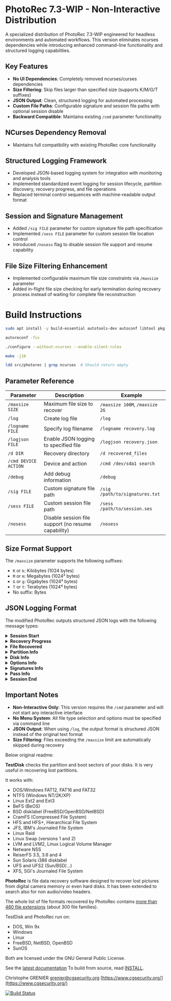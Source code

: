 # PhotoRec 7.3-WIP - Non-Interactive Distribution

A specialized distribution of PhotoRec 7.3-WIP engineered for headless environments and automated workflows. This version eliminates ncurses dependencies while introducing enhanced command-line functionality and structured logging capabilities.

## Key Features

- **No UI Dependencies**: Completely removed ncurses/curses dependencies
- **Size Filtering**: Skip files larger than specified size (supports K/M/G/T suffixes)
- **JSON Output**: Clean, structured logging for automated processing
- **Custom File Paths**: Configurable signature and session file paths with optional session disable
- **Backward Compatible**: Maintains existing `/cmd` parameter functionality

## NCurses Dependency Removal
- Maintains full compatibility with existing PhotoRec core functionality

## Structured Logging Framework
- Developed JSON-based logging system for integration with monitoring and analysis tools
- Implemented standardized event logging for session lifecycle, partition discovery, recovery progress, and file operations
- Replaced terminal control sequences with machine-readable output format

## Session and Signature Management
- Added `/sig FILE` parameter for custom signature file path specification
- Implemented `/sess FILE` parameter for custom session file location control
- Introduced `/nosess` flag to disable session file support and resume capability

## File Size Filtering Enhancement
- Implemented configurable maximum file size constraints via `/maxsize` parameter
- Added in-flight file size checking for early termination during recovery process instead of waiting for complete file reconstruction

# Build Instructions

```bash
sudo apt install -y build-essential autotools-dev autoconf libtool pkg-config zlib1g-dev libext2fs-dev ntfs-3g-dev libjpeg-dev libewf-dev

autoreconf -fiv

./configure --without-ncurses --enable-silent-rules

make -j10

ldd src/photorec | grep ncurses  # Should return empty
```

## Parameter Reference

| Parameter | Description | Example |
|-----------|-------------|---------|
| `/maxsize SIZE` | Maximum file size to recover | `/maxsize 100M`, `/maxsize 2G` |
| `/log` | Create log file | `/log` |
| `/logname FILE` | Specify log filename | `/logname recovery.log` |
| `/logjson FILE` | Enable JSON logging to specified file | `/logjson recovery.json` |
| `/d DIR` | Recovery directory | `/d recovered_files` |
| `/cmd DEVICE ACTION` | Device and action | `/cmd /dev/sda1 search` |
| `/debug` | Add debug information | `/debug` |
| `/sig FILE` | Custom signature file path | `/sig /path/to/signatures.txt` |
| `/sess FILE` | Custom session file path | `/sess /path/to/session.ses` |
| `/nosess` | Disable session file support (no resume capability) | `/nosess` |

## Size Format Support

The `/maxsize` parameter supports the following suffixes:
- `K` or `k`: Kilobytes (1024 bytes)
- `M` or `m`: Megabytes (1024² bytes)
- `G` or `g`: Gigabytes (1024³ bytes)
- `T` or `t`: Terabytes (1024⁴ bytes)
- No suffix: Bytes

## JSON Logging Format

The modified PhotoRec outputs structured JSON logs with the following message types:

<details>
<summary><strong>Session Start</strong></summary>

```json
{
  "type": "session_start",
  "timestamp": "2025-09-19T10:30:00Z",
  "photorec_version": "7.3-WIP",
  "recovery_directory": "/path/to/recovery",
  "max_file_size": 104857600,
  "paranoid_mode": true,
  "keep_corrupted_files": false
}
```
</details>

<details>
<summary><strong>Recovery Progress</strong></summary>

```json
{
  "type": "recovery_progress",
  "timestamp": "2025-09-19T10:30:05Z",
  "pass": 1,
  "current_sector": 1690894,
  "total_sectors": 8391537,
  "elapsed_time": "0h00m05s",
  "estimated_completion": "0h00m19s",
  "files_found": {
    "txt": 347,
    "cab": 5,
    "exe": 4,
    "bmp": 1,
    "total": 357
  }
}
```
</details>

<details>
<summary><strong>File Recovered</strong></summary>

```json
{
  "type": "file_recovered",
  "timestamp": "2025-09-19T10:30:06Z",
  "filename": "f0001234.jpg",
  "filetype": "jpg",
  "filesize": 2048576,
  "disk_offset": 123456789
}
```
</details>

<details>
<summary><strong>Partition Info</strong></summary>

```json
{
  "type": "partition_info",
  "timestamp": "2025-09-19T10:30:01Z",
  "disk": "/dev/sda1",
  "size_gb": 465.8
}
```
</details>

<details>
<summary><strong>Disk Info</strong></summary>

```json
{
  "type": "disk_info",
  "timestamp": "2025-09-19T10:30:01Z",
  "device": "/dev/sda",
  "size_gb": 465.8,
  "sector_size": 512
}
```
</details>

<details>
<summary><strong>Options Info</strong></summary>

```json
{
  "type": "options_info",
  "timestamp": "2025-09-19T10:30:01Z",
  "paranoid": true,
  "brute_force": false,
  "keep_corrupted": false,
  "ext2_mode": false,
  "expert_mode": false,
  "low_memory": false
}
```
</details>

<details>
<summary><strong>Signatures Info</strong></summary>

```json
{
  "type": "signatures_info",
  "timestamp": "2025-09-19T10:30:01Z",
  "enabled_signatures": 487
}
```
</details>

<details>
<summary><strong>Pass Info</strong></summary>

```json
{
  "type": "pass_info",
  "timestamp": "2025-09-19T10:30:02Z",
  "pass": 1,
  "blocksize": 512
}
```
</details>

<details>
<summary><strong>Session End</strong></summary>

```json
{
  "type": "session_end",
  "timestamp": "2025-09-19T10:35:00Z",
  "final_statistics": {
    "total_files": 1205,
    "txt": 875,
    "jpg": 156,
    "png": 98,
    "pdf": 76
  }
}
```
</details>

## Important Notes

- **Non-Interactive Only**: This version requires the `/cmd` parameter and will not start any interactive interface
- **No Menu System**: All file type selection and options must be specified via command line
- **JSON Output**: When using `/log`, the output format is structured JSON instead of the original text format
- **Size Filtering**: Files exceeding the `/maxsize` limit are automatically skipped during recovery

Below original readme:

**TestDisk** checks the partition and boot sectors of your disks.
It is very useful in recovering lost partitions.

It works with:

- DOS/Windows FAT12, FAT16 and FAT32
- NTFS (Windows NT/2K/XP)
- Linux Ext2 and Ext3
- BeFS (BeOS)
- BSD disklabel (FreeBSD/OpenBSD/NetBSD)
- CramFS (Compressed File System)
- HFS and HFS+, Hierarchical File System
- JFS, IBM's Journaled File System
- Linux Raid
- Linux Swap (versions 1 and 2)
- LVM and LVM2, Linux Logical Volume Manager
- Netware NSS
- ReiserFS 3.5, 3.6 and 4
- Sun Solaris i386 disklabel
- UFS and UFS2 (Sun/BSD/...)
- XFS, SGI's Journaled File System

**PhotoRec** is file data recovery software designed to recover
lost pictures from digital camera memory or even hard disks.
It has been extended to search also for non audio/video headers.

The whole list of file formats recovered by PhotoRec contains
[more than 480 file extensions](https://www.cgsecurity.org/wiki/File_Formats_Recovered_By_PhotoRec) (about 300 file families).

TestDisk and PhotoRec run on:

- DOS, Win 9x
- Windows
- Linux
- FreeBSD, NetBSD, OpenBSD
- SunOS

Both are licensed under the GNU General Public License.

See the [latest documentation](https://github.com/cgsecurity/testdisk_documentation)
To build from source, read [INSTALL](INSTALL).

Christophe GRENIER
[grenier@cgsecurity.org](mailto:grenier@cgsecurity.org)
[https://www.cgsecurity.org/](https://www.cgsecurity.org/)

[![Build Status](https://travis-ci.org/cgsecurity/testdisk.svg?branch=master)](https://travis-ci.org/cgsecurity/testdisk)
